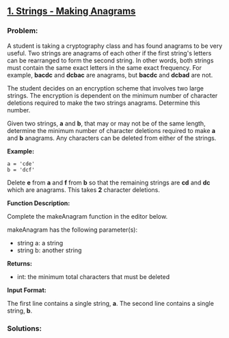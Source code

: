 ## [1. Strings - Making Anagrams](https://www.hackerrank.com/challenges/new-year-chaos/problem?h_l=interview&playlist_slugs%5B%5D=interview-preparation-kit&playlist_slugs%5B%5D=arrays)

### Problem:

A student is taking a cryptography class and has found anagrams to be very useful. Two strings are anagrams of each other if the first string's letters can be rearranged to form the second string. In other words, both strings must contain the same exact letters in the same exact frequency. For example, **bacdc** and **dcbac** are anagrams, but **bacdc** and **dcbad** are not.

The student decides on an encryption scheme that involves two large strings. The encryption is dependent on the minimum number of character deletions required to make the two strings anagrams. Determine this number.

Given two strings, **a** and **b**, that may or may not be of the same length, determine the minimum number of character deletions required to make **a** and **b** anagrams. Any characters can be deleted from either of the strings.

**Example:**

```
a = 'cde'
b = 'dcf'
```

Delete **e** from **a** and **f** from **b** so that the remaining strings are **cd** and **dc** which are anagrams. This takes **2** character deletions.

**Function Description:**

Complete the makeAnagram function in the editor below.

makeAnagram has the following parameter(s):

- string a: a string
- string b: another string

**Returns:**

- int: the minimum total characters that must be deleted

**Input Format:**

The first line contains a single string, **a**.
The second line contains a single string, **b**.

### Solutions:

```javascript

```